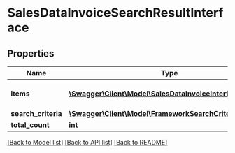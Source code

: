 # SalesDataInvoiceSearchResultInterface

## Properties
Name | Type | Description | Notes
------------ | ------------- | ------------- | -------------
**items** | [**\Swagger\Client\Model\SalesDataInvoiceInterface[]**](SalesDataInvoiceInterface.md) | Array of collection items. | 
**search_criteria** | [**\Swagger\Client\Model\FrameworkSearchCriteriaInterface**](FrameworkSearchCriteriaInterface.md) |  | 
**total_count** | **int** | Total count. | 

[[Back to Model list]](../README.md#documentation-for-models) [[Back to API list]](../README.md#documentation-for-api-endpoints) [[Back to README]](../README.md)


